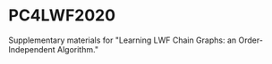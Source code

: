 # PC4LWF2020
Supplementary materials for "Learning LWF Chain Graphs: an Order-Independent Algorithm."
